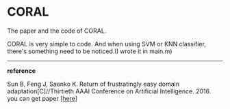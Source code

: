 # CORAL

The paper and the code of CORAL.

CORAL is very simple to code. And when using SVM or KNN classifier, there's something need to be noticed.(I wrote it in main.m)

---

**reference**

Sun B, Feng J, Saenko K. Return of frustratingly easy domain adaptation[C]//Thirtieth AAAI Conference on Artificial Intelligence. 2016. you can get paper [[here]](https://dl.acm.org/citation.cfm?id=3016186)
